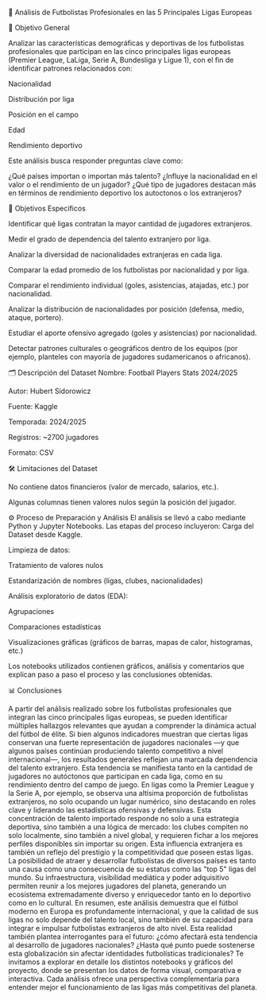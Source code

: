 🧠 Análisis de Futbolistas Profesionales en las 5 Principales Ligas Europeas


🎯 Objetivo General


Analizar las características demográficas y deportivas de los futbolistas profesionales que participan en las cinco principales ligas europeas (Premier League, LaLiga, Serie A, Bundesliga y Ligue 1), con el fin de identificar patrones relacionados con:

Nacionalidad

Distribución por liga

Posición en el campo

Edad

Rendimiento deportivo


Este análisis busca responder preguntas clave como:

¿Qué países importan o importan más talento?
¿Influye la nacionalidad en el valor o el rendimiento de un jugador?
¿Qué tipo de jugadores destacan más en términos de rendimiento deportivo
los autoctonos o los extranjeros?

🎯 Objetivos Específicos

Identificar qué ligas contratan la mayor cantidad de jugadores extranjeros.

Medir el grado de dependencia del talento extranjero por liga.

Analizar la diversidad de nacionalidades extranjeras en cada liga.

Comparar la edad promedio de los futbolistas por nacionalidad y por liga.

Comparar el rendimiento individual (goles, asistencias, atajadas, etc.) por nacionalidad.

Analizar la distribución de nacionalidades por posición (defensa, medio, ataque, portero).

Estudiar el aporte ofensivo agregado (goles y asistencias) por nacionalidad.

Detectar patrones culturales o geográficos dentro de los equipos (por ejemplo, planteles con mayoría de jugadores sudamericanos o africanos).



🗂️ Descripción del Dataset
Nombre: Football Players Stats 2024/2025

Autor: Hubert Sidorowicz

Fuente: Kaggle

Temporada: 2024/2025

Registros: ~2700 jugadores

Formato: CSV

🛠️ Limitaciones del Dataset

No contiene datos financieros (valor de mercado, salarios, etc.).

Algunas columnas tienen valores nulos según la posición del jugador.



⚙️ Proceso de Preparación y Análisis
El análisis se llevó a cabo mediante Python y Jupyter Notebooks. Las etapas del proceso incluyeron:
Carga del Dataset desde Kaggle.


Limpieza de datos:

Tratamiento de valores nulos

Estandarización de nombres (ligas, clubes, nacionalidades)

Análisis exploratorio de datos (EDA):

Agrupaciones

Comparaciones estadísticas

Visualizaciones gráficas (gráficos de barras, mapas de calor, histogramas, etc.)

Los notebooks utilizados contienen gráficos, análisis y comentarios que explican paso a paso el proceso y las conclusiones obtenidas.

📊 Conclusiones


A partir del análisis realizado sobre los futbolistas profesionales que integran las cinco principales ligas europeas, se pueden identificar múltiples hallazgos relevantes que ayudan a comprender la dinámica actual del fútbol de élite.
Si bien algunos indicadores muestran que ciertas ligas conservan una fuerte representación de jugadores nacionales —y que algunos países continúan produciendo talento competitivo a nivel internacional—, los resultados generales reflejan una marcada dependencia del talento extranjero. Esta tendencia se manifiesta tanto en la cantidad de jugadores no autóctonos que participan en cada liga, como en su rendimiento dentro del campo de juego.
En ligas como la Premier League y la Serie A, por ejemplo, se observa una altísima proporción de futbolistas extranjeros, no solo ocupando un lugar numérico, sino destacando en roles clave y liderando las estadísticas ofensivas y defensivas. Esta concentración de talento importado responde no solo a una estrategia deportiva, sino también a una lógica de mercado: los clubes compiten no solo localmente, sino también a nivel global, y requieren fichar a los mejores perfiles disponibles sin importar su origen.
Esta influencia extranjera es también un reflejo del prestigio y la competitividad que poseen estas ligas. La posibilidad de atraer y desarrollar futbolistas de diversos países es tanto una causa como una consecuencia de su estatus como las "top 5" ligas del mundo. Su infraestructura, visibilidad mediática y poder adquisitivo permiten reunir a los mejores jugadores del planeta, generando un ecosistema extremadamente diverso y enriquecedor tanto en lo deportivo como en lo cultural.
En resumen, este análisis demuestra que el fútbol moderno en Europa es profundamente internacional, y que la calidad de sus ligas no solo depende del talento local, sino también de su capacidad para integrar e impulsar futbolistas extranjeros de alto nivel. Esta realidad también plantea interrogantes para el futuro: ¿cómo afectará esta tendencia al desarrollo de jugadores nacionales? ¿Hasta qué punto puede sostenerse esta globalización sin afectar identidades futbolísticas tradicionales?
Te invitamos a explorar en detalle los distintos notebooks y gráficos del proyecto, donde se presentan los datos de forma visual, comparativa e interactiva. Cada análisis ofrece una perspectiva complementaria para entender mejor el funcionamiento de las ligas más competitivas del planeta.
